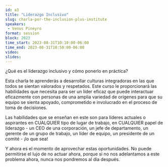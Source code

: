 ```yaml
---
id: a3
title: "Liderazgo Inclusivo"
slug: charla-por-the-inclusion-plus-institute
speakers:
 - Venus Pineyro
format: session
block: 2023
time_start: 2023-08-31T10:10:00-06:00
time_end: 2023-08-31T10:50:00-06:00
video:
slides:
---
```


¿Qué es el liderazgo inclusivo y cómo ponerlo en práctica?

Esta charla te aprenderás a desarrollar culturas integradoras en las que todos se sientan valorados y respetados. Este curso le proporcionará las habilidades que necesita para ser un líder eficaz que puede interactuar eficazmente con personas de una amplia variedad de orígenes para que su equipo se sienta apoyado, comprometido e involucrado en el proceso de toma de decisiones.

Las habilidades que se enseñan en este son para líderes actuales o aspirantes en CUALQUIER tipo de lugar de trabajo, en CUALQUIER papel de liderazgo - un CEO de una corporación, un jefe de departamento, un gerente de un grupo de trabajo, un líder de equipo, un presidente de un comité - ¡lo que sea! 

Y ahora es el momento de aprovechar estas oportunidades. No puede permitirse el lujo de no actuar ahora, porque si no nos adelantamos a este problema ahora, nunca nos pondremos al día después.